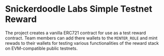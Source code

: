# Snickerdoodle Labs Simple Testnet Reward

The project creates a vanilla ERC721 contract for use as a test reward contract. Team members can add there wallets to the `MINTER_ROLE` and 
mint rewads to their wallets for testing various functionalities of the reward stack on EVM-compatible public testnets. 